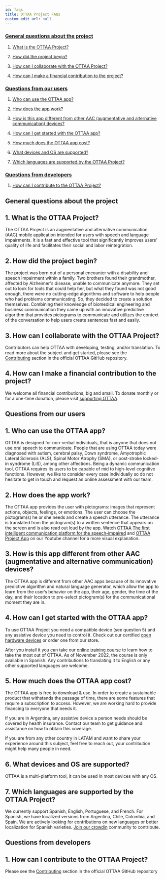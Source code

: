 ```yaml
---
id: faqs
title: OTTAA Project FAQs
custom_edit_url: null
---
```


### [General questions about the project](#general-questions-about-the-project)

1. [What is the OTTAA Project?](#what-is-the-ottaa-project)

1. [How did the project begin?](#how-did-the-project-begin)

1. [How can I collaborate with the OTTAA Project?](#how-can-i-collaborate-with-the-ottaa-project)

1. [How can I make a financial contribution to the project?](#how-can-i-make-a-financial-contribution-to-the-project)

### [Questions from our users](#questions-from-our-users)

1. [Who can use the OTTAA app?](#who-can-use-the-ottaa-app)

1. [How does the app work?](#how-does-the-app-work)

1. [How is this app different from other AAC (augmentative and alternative communication) devices?](#how-is-this-app-different-from-other-aac-augmentative-and-alternative-communication-devices)

1. [How can I get started with the OTTAA app?](#how-can-i-get-started-with-the-ottaa-app)

1. [How much does the OTTAA app cost?](#how-much-does-the-ottaa-app-cost)

1. [What devices and OS are supported?](#what-devices-and-os-are-supported)

1. [Which languages are supported by the OTTAA Project?](#which-languages-are-supported-by-the-ottaa-project)

### [Questions from developers](#questions-from-developers)

1. [How can I contribute to the OTTAA Project?](#how-can-i-contribute-to-the-ottaa-project)

## General questions about the project

**1.**  What is the OTTAA Project?
--------------------------
    

The OTTAA Project is an augmentative and alternative communication (AAC) mobile application intended for users with speech and language impairments. It is a fast and effective tool that significantly improves users' quality of life and facilitates their social and labor reintegration.

**2.**  How did the project begin?
--------------------------
    

The project was born out of a personal encounter with a disability and speech impairment within a family. Two brothers found their grandmother, affected by Alzheimer's disease, unable to communicate anymore. They set out to look for tools that could help her, but what they found was not good enough, there were no cutting-edge algorithms and software to help people who had problems communicating. So, they decided to create a solution themselves. Combining their knowledge of biomedical engineering and business communication they came up with an innovative predictive algorithm that provides pictograms to communicate and utilizes the context of the conversation to help users create sentences fast and easily.

**3.**  How can I collaborate with the OTTAA Project?
---------------------------------------------
    

Contributors can help OTTAA with developing, testing, and/or translation. To read more about the subject and get started, please see the [Contributing](https://github.com/OTTAA-Project/ottaa_project_flutter/blob/master/CONTRIBUTING.md) section in the official OTTAA GitHub repository.

**4.**  How can I make a financial contribution to the project?
-------------------------------------------------------
    

We welcome all financial contributions, big and small. To donate monthly or for a one-time donation, please visit [supporting OTTAA](https://www.ottaaproject.com/support-ottaa-project.php#:~:text=How%20to%20become%20a%20supporter).

## Questions from our users


**1.**  Who can use the OTTAA app?
--------------------------
    

OTTAA is designed for non-verbal individuals, that is anyone that does not use oral speech to communicate. People that are using OTTAA today were diagnosed with autism, cerebral palsy, Down syndrome, Amyotrophic Lateral Sclerosis (ALS), Spinal Motor Atrophy (SMA), or post-stroke locked-in syndrome (LiS), among other affections. Being a dynamic communication tool, OTTAA requires its users to be capable of mid to high-level cognitive functions. However, we like to consider every case individually so do not hesitate to get in touch and request an online assessment with our team.

**2.**  How does the app work?
----------------------
    

The OTTAA app provides the user with pictograms: images that represent actions, objects, feelings, or emotions. The user can choose the pictogram(s) he or she needs and create a speech utterance. The utterance is translated from the pictogram(s) to a written sentence that appears on the screen and is also read out loud by the app. Watch [OTTAA The first intelligent communication platform for the speech-impaired](https://www.youtube.com/watch?v=nQZRzBOWD-c) and [OTTAA Project App](https://www.youtube.com/watch?v=zAL7yWxc-gU) on our Youtube channel for a more visual explanation.

**3.**  How is this app different from other AAC (augmentative and alternative communication) devices?
----------------------------------------------------------------------------------------------
    

The OTTAA app is different from other AAC apps because of its innovative predictive algorithm and natural language generator, which allow the app to learn from the user’s behavior on the app, their age, gender, the time of the day, and their location to pre-select pictogram(s) for the communicational moment they are in.

**4.**  How can I get started with the OTTAA app?
-----------------------------------------
    

To use OTTAA Project you need a compatible device (see question 5) and any assistive device you need to control it. Check out our certified [open hardware devices](./Accesibility/sipAndPuff) or order one from our store.

After you install it you can take our [online training course](https://www.ottaaproject.com/autoworkshop/) to learn how to take the most out of OTTAA. As of November 2022, the course is only available in Spanish. Any contributions to translating it to English or any other supported languages are welcome.

**5.**  How much does the OTTAA app cost?
---------------------------------
    

The OTTAA app is free to download & use. In order to create a sustainable product that withstands the passage of time, there are some features that require a subscription to access. However, we are working hard to provide financing to everyone that needs it.

If you are in Argentina, any assistive device a person needs should be covered by health insurance. Contact our team to get guidance and assistance on how to obtain this coverage.

If you are from any other country in LATAM and want to share your experience around this subject, feel free to reach out, your contribution might help many people in need.

**6.**  What devices and OS are supported?
----------------------------------
    

OTTAA is a multi-platform tool, it can be used in most devices with any OS.

**7.**  Which languages are supported by the OTTAA Project?
---------------------------------------------------
    

We currently support Spanish, English, Portuguese, and French. For Spanish, we have localized versions from Argentina, Chile, Colombia, and Spain. We are actively looking for contributions on new languages or better localization for Spanish varieties. [Join our crowdin](https://crowdin.com/project/ottaa-project) community to contribute.

## Questions from developers

**1.** How can I contribute to the OTTAA Project?
------------------------------------------
    

Please see the [Contributing](https://github.com/OTTAA-Project/ottaa_project_flutter/blob/master/CONTRIBUTING.md) section in the official OTTAA GitHub repository